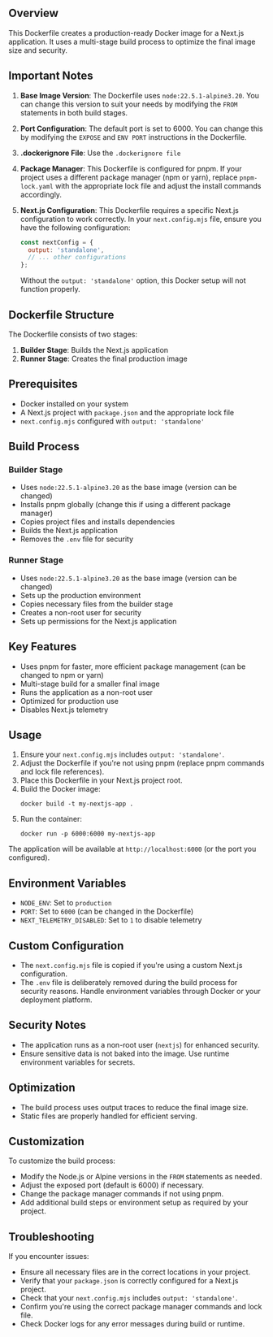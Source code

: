 ## Overview

This Dockerfile creates a production-ready Docker image for a Next.js application. It uses a multi-stage build process to optimize the final image size and security.

## Important Notes

1. **Base Image Version**: The Dockerfile uses `node:22.5.1-alpine3.20`. You can change this version to suit your needs by modifying the `FROM` statements in both build stages.

2. **Port Configuration**: The default port is set to 6000. You can change this by modifying the `EXPOSE` and `ENV PORT` instructions in the Dockerfile.

3. **.dockerignore File**: Use the `.dockerignore file` 

4. **Package Manager**: This Dockerfile is configured for pnpm. If your project uses a different package manager (npm or yarn), replace `pnpm-lock.yaml` with the appropriate lock file and adjust the install commands accordingly.

5. **Next.js Configuration**: This Dockerfile requires a specific Next.js configuration to work correctly. In your `next.config.mjs` file, ensure you have the following configuration:

   ```javascript
   const nextConfig = {
     output: 'standalone',
     // ... other configurations
   };
   ```

   Without the `output: 'standalone'` option, this Docker setup will not function properly.

## Dockerfile Structure

The Dockerfile consists of two stages:

1. **Builder Stage**: Builds the Next.js application
2. **Runner Stage**: Creates the final production image

## Prerequisites

- Docker installed on your system
- A Next.js project with `package.json` and the appropriate lock file
- `next.config.mjs` configured with `output: 'standalone'`

## Build Process

### Builder Stage

- Uses `node:22.5.1-alpine3.20` as the base image (version can be changed)
- Installs pnpm globally (change this if using a different package manager)
- Copies project files and installs dependencies
- Builds the Next.js application
- Removes the `.env` file for security

### Runner Stage

- Uses `node:22.5.1-alpine3.20` as the base image (version can be changed)
- Sets up the production environment
- Copies necessary files from the builder stage
- Creates a non-root user for security
- Sets up permissions for the Next.js application

## Key Features

- Uses pnpm for faster, more efficient package management (can be changed to npm or yarn)
- Multi-stage build for a smaller final image
- Runs the application as a non-root user
- Optimized for production use
- Disables Next.js telemetry

## Usage

1. Ensure your `next.config.mjs` includes `output: 'standalone'`.
2. Adjust the Dockerfile if you're not using pnpm (replace pnpm commands and lock file references).
3. Place this Dockerfile in your Next.js project root.
4. Build the Docker image:
   ```
   docker build -t my-nextjs-app .
   ```
5. Run the container:
   ```
   docker run -p 6000:6000 my-nextjs-app
   ```

The application will be available at `http://localhost:6000` (or the port you configured).

## Environment Variables

- `NODE_ENV`: Set to `production`
- `PORT`: Set to `6000` (can be changed in the Dockerfile)
- `NEXT_TELEMETRY_DISABLED`: Set to `1` to disable telemetry

## Custom Configuration

- The `next.config.mjs` file is copied if you're using a custom Next.js configuration.
- The `.env` file is deliberately removed during the build process for security reasons. Handle environment variables through Docker or your deployment platform.

## Security Notes

- The application runs as a non-root user (`nextjs`) for enhanced security.
- Ensure sensitive data is not baked into the image. Use runtime environment variables for secrets.

## Optimization

- The build process uses output traces to reduce the final image size.
- Static files are properly handled for efficient serving.

## Customization

To customize the build process:
- Modify the Node.js or Alpine versions in the `FROM` statements as needed.
- Adjust the exposed port (default is 6000) if necessary.
- Change the package manager commands if not using pnpm.
- Add additional build steps or environment setup as required by your project.

## Troubleshooting

If you encounter issues:
- Ensure all necessary files are in the correct locations in your project.
- Verify that your `package.json` is correctly configured for a Next.js project.
- Check that your `next.config.mjs` includes `output: 'standalone'`.
- Confirm you're using the correct package manager commands and lock file.
- Check Docker logs for any error messages during build or runtime.